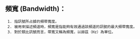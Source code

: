 ## 頻寬 (Bandwidth)：
```
 1. 指訊號所占據的頻帶寬度。
 2. 被用來描述頻道時，頻寬是指能夠有效通過該頻道的訊號的最大頻帶寬度。
 3. 對於類比訊號而言，帶寬又稱為頻寬，以赫茲（Hz）為單位。
```
